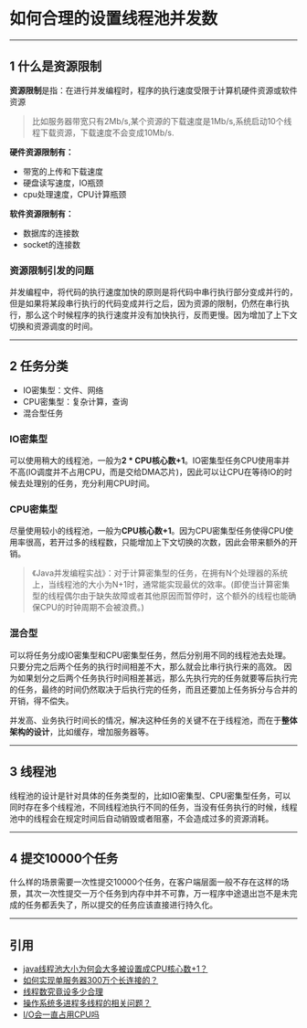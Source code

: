# 如何合理的设置线程池并发数

---
## 1 什么是资源限制

**资源限制**是指：在进行并发编程时，程序的执行速度受限于计算机硬件资源或软件资源

>比如服务器带宽只有2Mb/s,某个资源的下载速度是1Mb/s,系统启动10个线程下载资源，下载速度不会变成10Mb/s.

**硬件资源限制有：**
- 带宽的上传和下载速度
- 硬盘读写速度，IO瓶颈
- cpu处理速度，CPU计算瓶颈

**软件资源限制有：**
- 数据库的连接数
- socket的连接数

### 资源限制引发的问题

并发编程中，将代码的执行速度加快的原则是将代码中串行执行部分变成并行的，但是如果将某段串行执行的代码变成并行之后，因为资源的限制，仍然在串行执行，那么这个时候程序的执行速度并没有加快执行，反而更慢。因为增加了上下文切换和资源调度的时间。

---
## 2 任务分类

- IO密集型：文件、网络
- CPU密集型：复杂计算，查询
- 混合型任务

### IO密集型

可以使用稍大的线程池，一般为**2 * CPU核心数+1**。IO密集型任务CPU使用率并不高(IO调度并不占用CPU，而是交给DMA芯片)，因此可以让CPU在等待IO的时候去处理别的任务，充分利用CPU时间。

### CPU密集型

尽量使用较小的线程池，一般为**CPU核心数+1**。因为CPU密集型任务使得CPU使用率很高，若开过多的线程数，只能增加上下文切换的次数，因此会带来额外的开销。

>《Java并发编程实战》：对于计算密集型的任务，在拥有N个处理器的系统上，当线程池的大小为N+1时，通常能实现最优的效率。(即使当计算密集型的线程偶尔由于缺失故障或者其他原因而暂停时，这个额外的线程也能确保CPU的时钟周期不会被浪费。)

### 混合型

可以将任务分成IO密集型和CPU密集型任务，然后分别用不同的线程池去处理。 只要分完之后两个任务的执行时间相差不大，那么就会比串行执行来的高效。 因为如果划分之后两个任务执行时间相差甚远，那么先执行完的任务就要等后执行完的任务，最终的时间仍然取决于后执行完的任务，而且还要加上任务拆分与合并的开销，得不偿失。

并发高、业务执行时间长的情况，解决这种任务的关键不在于线程池，而在于**整体架构的设计**，比如缓存，增加服务器等。


---
## 3 线程池

线程池的设计是针对具体的任务类型的，比如IO密集型、CPU密集型任务，可以同时存在多个线程池，不同线程池执行不同的任务，当没有任务执行的时候，线程池中的线程会在规定时间后自动销毁或者阻塞，不会造成过多的资源消耗。

----
## 4 提交10000个任务

什么样的场景需要一次性提交10000个任务，在客户端层面一般不存在这样的场景，其次一次性提交一万个任务到内存中并不可靠，万一程序中途退出岂不是未完成的任务都丢失了，所以提交的任务应该直接进行持久化。


---
## 引用

- [java线程池大小为何会大多被设置成CPU核心数+1？](https://www.zhihu.com/question/38128980)
- [如何实现单服务器300万个长连接的？](https://www.zhihu.com/question/20831000)
- [线程数究竟设多少合理](https://www.jianshu.com/p/ad7a889598e5)
- [操作系统多进程多线程的相关问题？](https://www.zhihu.com/question/48500642)
- [I/O会一直占用CPU吗](https://www.zhihu.com/question/27734728)